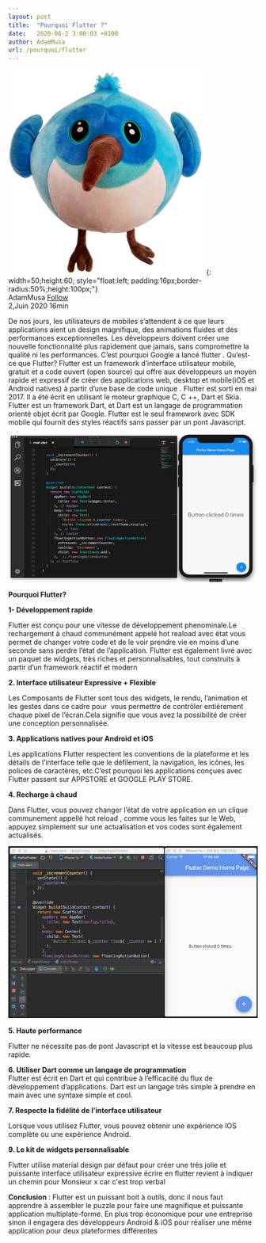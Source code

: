```yaml
---
layout: post
title:  "Pourquoi Flutter ?"
date:   2020-06-2 3:00:03 +0100
author: AdamMusa
url: /pourquoi/flutter
---
```

![alt text](/assets/images/dart.png){: width=50;height:60; style="float:left; padding:16px;border-radius:50%;height:100px;"}
<br> AdamMusa [Follow](https://twitter.com/AdamMusaAly/)<br>
2,Juin 2020 16min

De nos jours, les utilisateurs de mobiles s’attendent à ce que leurs applications aient un design magnifique, des animations fluides et des performances exceptionnelles. Les développeurs doivent créer une nouvelle fonctionnalité plus rapidement que jamais, sans compromettre la qualité ni les performances. C’est pourquoi Google a lancé flutter . 
Qu’est-ce que Flutter?
Flutter est un framework d’interface utilisateur mobile, gratuit et a code ouvert (open source) qui offre aux développeurs un moyen rapide et expressif de créer des applications web, desktop et mobile(iOS et Android natives) à partir d’une base de code unique . Flutter est sorti en mai 2017. Il a été écrit en utilisant le moteur graphique C, C ++, Dart et Skia. Flutter est un framework Dart, et Dart est un langage de programmation orienté objet écrit par Google. Flutter est le seul framework avec SDK mobile qui fournit des styles réactifs sans passer par un pont Javascript.

![alt text](/assets/images/flutter-gif.gif)

**Pourquoi Flutter?**

**1- Développement rapide**<br>

Flutter est conçu pour une vitesse de développement phenominale.Le rechargement à chaud communément appelé hot reaload avec état vous permet de changer votre code et de le voir prendre vie en moins d’une seconde sans perdre l’état de l’application. Flutter est également livré avec un paquet de widgets, très riches et personnalisables, tout construits à partir d’un framework réactif et modern

**2. Interface utilisateur Expressive + Flexible**<br>

Les Composants de Flutter sont tous  des widgets, le rendu, l’animation et les gestes dans ce cadre pour  vous permettre de contrôler entièrement chaque pixel de l’écran.Cela signifie que vous avez la possibilité de créer une conception personnalisée.

**3. Applications natives pour Android et iOS**<br>

Les applications Flutter respectent les conventions de la plateforme et les détails de l’interface telle que le défilement, la navigation, les icônes, les polices de caractères, etc.C’est pourquoi les applications conçues avec  Flutter passent sur APPSTORE et GOOGLE PLAY STORE.

**4. Recharge à chaud**<br>

Dans Flutter, vous pouvez changer l’état de votre application en un clique communement appellé hot reload , comme vous les faites sur le Web, appuyez simplement sur une actualisation et vos codes sont également actualisés.

![alt text](/assets/images/hot-reload.gif)

**5. Haute performance**<br>

Flutter ne nécessite pas de pont Javascript et la vitesse est beaucoup plus rapide.


**6. Utiliser Dart comme un langage de programmation**<br>
Flutter est écrit en Dart et qui contribue à l’efficacité du flux de développement d’applications. Dart est un langage très simple à prendre en main avec une syntaxe simple et cool.

**7. Respecte la fidélité de l’interface utilisateur**<br>

Lorsque vous utilisez Flutter, vous pouvez obtenir une expérience IOS complète ou une expérience Android. 

**9. Le kit de widgets personnalisable**<br>

Flutter utilise material design par défaut pour créer une très jolie et puissante interface utilisateur expressive écrire en flutter revient à indiquer un chemin pour Monsieur x car c'est trop verbal

**Conclusion** :  Flutter est un puissant boit à outils, donc il nous faut apprendre à assembler le puzzle pour faire une magnifique et puissante application multiplate-forme. En plus trop économique pour une entreprise sinon il engagera des développeurs Android & iOS pour réaliser une même application pour deux plateformes différentes